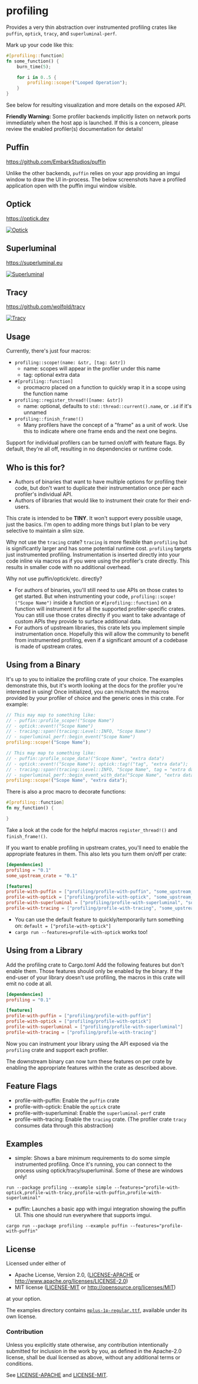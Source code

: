 # profiling

Provides a very thin abstraction over instrumented profiling crates like `puffin`, `optick`, `tracy`, and `superluminal-perf`.

Mark up your code like this:

```rust
#[profiling::function]
fn some_function() {
    burn_time(5);

    for i in 0..5 {
        profiling::scope!("Looped Operation");
    }
}
```

See below for resulting visualization and more details on the exposed API.

**Friendly Warning:** Some profiler backends implicitly listen on network ports immediately when the host app is
launched. If this is a concern, please review the enabled profiler(s) documentation for details!

## Puffin

https://github.com/EmbarkStudios/puffin

Unlike the other backends, `puffin` relies on your app providing an imgui window to draw the UI in-process. The
below screenshots have a profiled application open with the puffin imgui window visible.

## Optick

https://optick.dev

[![Optick](screenshots/optick-small.png)](screenshots/optick.jpeg)

## Superluminal

https://superluminal.eu

[![Superluminal](screenshots/superluminal-small.png)](screenshots/superluminal.jpeg)

## Tracy

https://github.com/wolfpld/tracy

[![Tracy](screenshots/tracy-small.png)](screenshots/tracy.jpeg)

## Usage

Currently, there's just four macros:
 * `profiling::scope!(name: &str, [tag: &str])`
     * name: scopes will appear in the profiler under this name
     * tag: optional extra data
 * `#[profiling::function]`
     * procmacro placed on a function to quickly wrap it in a scope using the function name
 * `profiling::register_thread!([name: &str])`
     * name: optional, defaults to `std::thread::current().name`, or `.id` if it's unnamed
 * `profiling::finish_frame!()`
     * Many profilers have the concept of a "frame" as a unit of work. Use this to indicate where one frame ends and the
       next one begins.

Support for individual profilers can be turned on/off with feature flags. By default, they're all off, resulting in
no dependencies or runtime code.

## Who is this for?
 * Authors of binaries that want to have multiple options for profiling their code, but don't want to duplicate their
   instrumentation once per each profiler's individual API.
 * Authors of libraries that would like to instrument their crate for their end-users.
 
This crate is intended to be **TINY**. It won't support every possible usage, just the basics. I'm open to adding
more things but I plan to be very selective to maintain a slim size.

Why not use the `tracing` crate? `tracing` is more flexible than `profiling` but is significantly larger and has
some potential runtime cost. `profiling` targets just instrumented profiling. Instrumentation is inserted directly
into your code inline via macros as if you were using the profiler's crate directly. This results in smaller code with
no additional overhead.

Why not use puffin/optick/etc. directly?
 * For authors of binaries, you'll still need to use APIs on those crates to get started. But when instrumenting your
   code, `profiling::scope!("Scope Name")` inside a function or `#[profiling::function]` on a function will instrument 
   it for all the supported profiler-specific crates. You can still use those crates directly if you want to take 
   advantage of custom APIs they provide to surface additional data.
 * For authors of upstream libraries, this crate lets you implement simple instrumentation once. Hopefully this will
   allow the community to benefit from instrumented profiling, even if a significant amount of a codebase is made
   of upstream crates.

## Using from a Binary

It's up to you to initialize the profiling crate of your choice. The examples demonstrate this, but it's worth looking
at the docs for the profiler you're interested in using! Once initialized, you can mix/match the macros provided
by your profiler of choice and the generic ones in this crate. For example:

```rust
// This may map to something like:
// - puffin::profile_scope!("Scope Name")
// - optick::event!("Scope Name")
// - tracing::span!(tracing::Level::INFO, "Scope Name")
// - superluminal_perf::begin_event("Scope Name")
profiling::scope!("Scope Name");

// This may map to something like:
// - puffin::profile_scope_data!("Scope Name", "extra data")
// - optick::event!("Scope Name"); optick::tag!("tag", "extra data");
// - tracing::span!(tracing::Level::INFO, "Scope Name", tag = "extra data")
// - superluminal_perf::begin_event_with_data("Scope Name", "extra data", 0)
profiling::scope!("Scope Name", "extra data");
```

There is also a proc macro to decorate functions:

```rust
#[profiling::function]
fn my_function() {

}
```

Take a look at the code for the helpful macros `register_thread!()` and `finish_frame!()`. 

If you want to enable profiling in upstream crates, you'll need to enable the appropriate features in them. This also
lets you turn them on/off per crate:

```toml
[dependencies]
profiling = "0.1"
some_upstream_crate = "0.1"

[features]
profile-with-puffin = ["profiling/profile-with-puffin", "some_upstream_crate/profile-with-puffin"]
profile-with-optick = ["profiling/profile-with-optick", "some_upstream_crate/profile-with-optick"]
profile-with-superluminal = ["profiling/profile-with-superluminal", "some_upstream_crate/profile-with-superluminal"]
profile-with-tracing = ["profiling/profile-with-tracing", "some_upstream_crate/profile-with-tracing"]
```

 * You can use the default feature to quickly/temporarily turn something on: `default = ["profile-with-optick"]`
 * `cargo run --features=profile-with-optick` works too!

## Using from a Library

Add the profiling crate to Cargo.toml Add the following features but don't enable them. Those features should only be
enabled by the binary. If the end-user of your library doesn't use profiling, the macros in this crate will emit no code
at all.

```toml
[dependencies]
profiling = "0.1"

[features]
profile-with-puffin = ["profiling/profile-with-puffin"]
profile-with-optick = ["profiling/profile-with-optick"]
profile-with-superluminal = ["profiling/profile-with-superluminal"]
profile-with-tracing = ["profiling/profile-with-tracing"]
```

Now you can instrument your library using the API exposed via the `profiling` crate and support each profiler.

The downstream binary can now turn these features on per crate by enabling the appropriate features within the crate as
described above.

## Feature Flags

 * profile-with-puffin: Enable the `puffin` crate
 * profile-with-optick: Enable the `optick` crate
 * profile-with-superluminal: Enable the `superluminal-perf` crate
 * profile-with-tracing: Enable the `tracing` crate. (The profiler crate `tracy` consumes data through this abstraction)

## Examples

 * simple: Shows a bare minimum requirements to do some simple instrumented profiling. Once it's running, you
   can connect to the process using optick/tracy/superluminal. Some of these are windows only!

```
run --package profiling --example simple --features="profile-with-optick,profile-with-tracy,profile-with-puffin,profile-with-superluminal" 
```

 * puffin: Launches a basic app with imgui integration showing the puffin UI. This one should run everywhere
   that supports imgui.
 
```
cargo run --package profiling --example puffin --features="profile-with-puffin"
```

## License

Licensed under either of

* Apache License, Version 2.0, ([LICENSE-APACHE](LICENSE-APACHE) or http://www.apache.org/licenses/LICENSE-2.0)
* MIT license ([LICENSE-MIT](LICENSE-MIT) or http://opensource.org/licenses/MIT)

at your option.

The examples directory contains [`mplus-1p-regular.ttf`](http://mplus-fonts.osdn.jp), available under its own license.

### Contribution

Unless you explicitly state otherwise, any contribution intentionally
submitted for inclusion in the work by you, as defined in the Apache-2.0
license, shall be dual licensed as above, without any additional terms or
conditions.

See [LICENSE-APACHE](LICENSE-APACHE) and [LICENSE-MIT](LICENSE-MIT).
